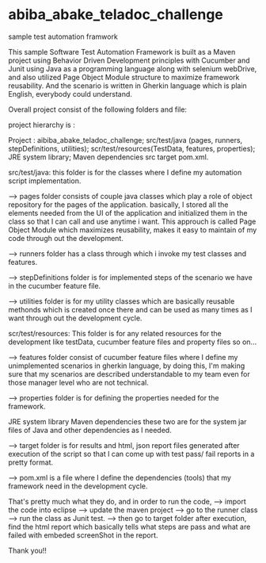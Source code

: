 # abiba_abake_teladoc_challenge
sample test automation framwork

This sample Software Test Automation Framework is built as a Maven project using Behavior Driven Development principles with Cucumber and Junit using Java as a programming language along with selenium webDrive, and also utilized Page Object Module structure to maximize framework reusability. And the scenario is written in Gherkin language which is plain English, everybody could understand.

Overall project consist of the following folders and file:

project hierarchy is :

Project : aibiba_abake_teladoc_challenge; src/test/java (pages, runners, stepDefinitions, utilities); scr/test/resources(TestData, features, properties); JRE system library; Maven dependencies src target pom.xml.

src/test/java: this folder is for the classes where I define my automation script implementation.

--> pages folder consists of couple java classes which play a role of object repository for the pages of the application. basically, I stored all the elements needed from the UI of the application and initialized them in the class so that I can call and use anytime i want. This approuch is called Page Object Module which maximizes reusability, makes it easy to maintain of my code through out the development.

--> runners folder has a class through which i invoke my test classes and features.

--> stepDefinitions folder is for implemented steps of the scenario we have in the cucumber feature file.

--> utilities folder is for my utility classes which are basically reusable methonds which is created once there and can be used as many times as I want through out the development cycle.

scr/test/resources: This folder is for any related resources for the development like testData, cucumber feature files and property files so on...

--> features folder consist of cucumber feature files where I define my unimplemented scenarios in gherkin language, by doing this, I'm making sure that my scenarios are described understandable to my team even for those manager level who are not technical.

--> properties folder is for defining the properties needed for the framework.

JRE system library Maven dependencies these two are for the system jar files of Java and other dependencies as I needed.

--> target folder is for results and html, json report files generated after execution of the script so that I can come up with test pass/ fail reports in a pretty format.

--> pom.xml is a file where I define the dependencies (tools) that my framework need in the development cycle.

That's pretty much what they do, and in order to run the code, --> import the code into eclipse --> update the maven project --> go to the runner class --> run the class as Junit test. --> then go to target folder after execution, find the html report which basically tells what steps are pass and what are failed with embeded screenShot in the report.

Thank you!!
